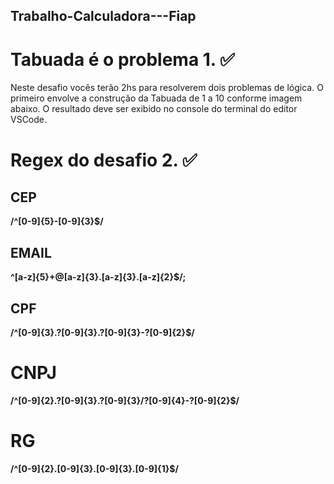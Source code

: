 ## Trabalho-Calculadora---Fiap

# Tabuada é o problema 1. ✅

Neste desafio vocês terão 2hs para resolverem dois problemas de lógica.
O primeiro envolve a construção da Tabuada de 1 a 10 conforme imagem abaixo. O resultado deve ser exibido no console do terminal do editor VSCode.

# Regex do desafio 2. ✅



## CEP



**/^[0-9]{5}\-[0-9]{3}$/**



## EMAIL



**^[a-z]{5}+@[a-z]{3}\.[a-z]{3}\.[a-z]{2}$/;**



## CPF



**/^[0-9]{3}\.?[0-9]{3}\.?[0-9]{3}\-?[0-9]{2}$/**



# CNPJ



**/^[0-9]{2}\.?[0-9]{3}\.?[0-9]{3}\/?[0-9]{4}\-?[0-9]{2}$/**



# RG



**/^[0-9]{2}\.[0-9]{3}\.[0-9]{3}\.[0-9]{1}$/**
